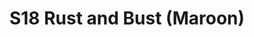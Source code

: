 ---
title: S18 Rust and Bust (Maroon)
permalink: "/teams/maroon"
teamslug: maroon
members:
- Bobby Bosfield - Captain
- Pat Shilo - Quarterback
- "Antonio Campanelli\t"
- "Camilo Apolinares\t"
- "Cesar Azabache\t"
- "Chris Meadows\t"
- "Esteban Olivares\t"
- "Jake Carson\t"
- "Kevin Hamilton\t"
- "Kevin Zajac\t"
- "Kip Malcolm\t"
- "Sean Karson\t"
- "Tony Smith\t"
- Lindsey Walton
teamid: 6909
name: S18 Rust and Bust
color: Maroon
division: ''
---
